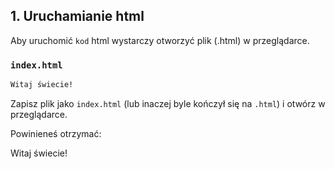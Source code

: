 ## 1. Uruchamianie html

Aby uruchomić `kod` html wystarczy otworzyć plik (.html) w przeglądarce.

### `index.html`

```html
Witaj świecie!
```

Zapisz plik jako `index.html` (lub inaczej byle kończył się na `.html`) i otwórz w przeglądarce.

Powinieneś otrzymać:

<div>Witaj świecie!<div>
